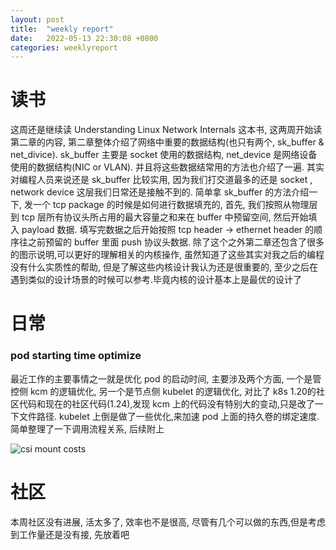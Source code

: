 ```yaml
---
layout: post
title:  "weekly report"
date:   2022-05-13 22:30:08 +0800
categories: weeklyreport
---
```


# 读书

这周还是继续读 Understanding Linux Network Internals 这本书, 这两周开始读第二章的内容, 第二章整体介绍了网络中重要的数据结构(也只有两个, sk_buffer & net_divice). sk_buffer 主要是 socket 使用的数据结构,  net_device 是网络设备使用的数据结构(NIC or VLAN). 并且将这些数据结常用的方法也介绍了一遍. 其实对编程人员来说还是 sk_buffer 比较实用, 因为我们打交道最多的还是 socket , network device 这层我们日常还是接触不到的. 简单拿 sk_buffer 的方法介绍一下, 发一个 tcp package 的时候是如何进行数据填充的, 首先, 我们按照从物理层到 tcp 层所有协议头所占用的最大容量之和来在 buffer 中预留空间, 然后开始填入 payload 数据. 填写完数据之后开始按照 tcp header -> ethernet header 的顺序往之前预留的 buffer 里面 push 协议头数据. 除了这个之外第二章还包含了很多的图示说明,可以更好的理解相关的内核操作, 虽然知道了这些其实对我之后的编程没有什么实质性的帮助, 但是了解这些内核设计我认为还是很重要的, 至少之后在遇到类似的设计场景的时候可以参考.毕竟内核的设计基本上是最优的设计了

# 日常

### pod starting time optimize

最近工作的主要事情之一就是优化 pod 的启动时间, 主要涉及两个方面, 一个是管控侧 kcm 的逻辑优化, 另一个是节点侧 kubelet 的逻辑优化, 对比了 k8s 1.20的社区代码和现在的社区代码(1.24),发现 kcm 上的代码没有特别大的变动,只是改了一下文件路径. kubelet 上倒是做了一些优化,来加速 pod 上面的持久卷的绑定速度. 简单整理了一下调用流程关系, 后续附上

![csi mount costs](/assets/img/kubelet-volumes.png)

# 社区

本周社区没有进展, 活太多了, 效率也不是很高, 尽管有几个可以做的东西,但是考虑到工作量还是没有接, 先放着吧